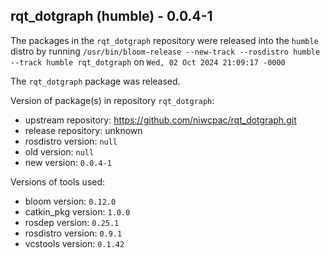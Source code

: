 ## rqt_dotgraph (humble) - 0.0.4-1

The packages in the `rqt_dotgraph` repository were released into the `humble` distro by running `/usr/bin/bloom-release --new-track --rosdistro humble --track humble rqt_dotgraph` on `Wed, 02 Oct 2024 21:09:17 -0000`

The `rqt_dotgraph` package was released.

Version of package(s) in repository `rqt_dotgraph`:

- upstream repository: https://github.com/niwcpac/rqt_dotgraph.git
- release repository: unknown
- rosdistro version: `null`
- old version: `null`
- new version: `0.0.4-1`

Versions of tools used:

- bloom version: `0.12.0`
- catkin_pkg version: `1.0.0`
- rosdep version: `0.25.1`
- rosdistro version: `0.9.1`
- vcstools version: `0.1.42`


